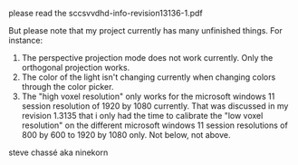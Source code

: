 please read the sccsvvdhd-info-revision13136-1.pdf

But please note that my project currently has many unfinished things. For instance:

1. The perspective projection mode does not work currently. Only the orthogonal projection works.
2. The color of the light isn't changing currently when changing colors through the color picker.
3. The "high voxel resolution" only works for the microsoft windows 11 session resolution of 1920 by 1080 currently. That was discussed in my revision 1.3135 that i only had the time to calibrate the "low voxel resolution" on the different microsoft windows 11 session resolutions of 800 by 600 to 1920 by 1080 only. Not below, not above.

steve chassé aka ninekorn

